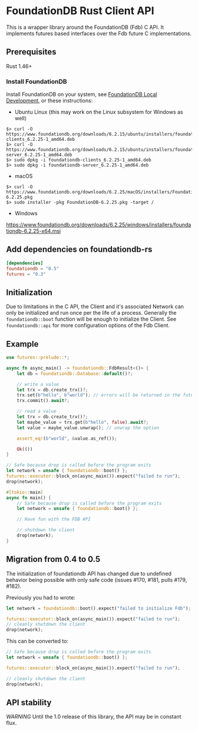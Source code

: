 # FoundationDB Rust Client API

This is a wrapper library around the FoundationDB (Fdb) C API. It implements futures based interfaces over the Fdb future C implementations.

## Prerequisites

Rust 1.46+

### Install FoundationDB

Install FoundationDB on your system, see [FoundationDB Local Development](https://apple.github.io/foundationdb/local-dev.html), or these instructions:

- Ubuntu Linux (this may work on the Linux subsystem for Windows as well)

```console
$> curl -O https://www.foundationdb.org/downloads/6.2.15/ubuntu/installers/foundationdb-clients_6.2.25-1_amd64.deb
$> curl -O https://www.foundationdb.org/downloads/6.2.15/ubuntu/installers/foundationdb-server_6.2.25-1_amd64.deb
$> sudo dpkg -i foundationdb-clients_6.2.25-1_amd64.deb
$> sudo dpkg -i foundationdb-server_6.2.25-1_amd64.deb
```

- macOS

```console
$> curl -O https://www.foundationdb.org/downloads/6.2.25/macOS/installers/FoundationDB-6.2.25.pkg
$> sudo installer -pkg FoundationDB-6.2.25.pkg -target /
```

- Windows

https://www.foundationdb.org/downloads/6.2.25/windows/installers/foundationdb-6.2.25-x64.msi

## Add dependencies on foundationdb-rs

```toml
[dependencies]
foundationdb = "0.5"
futures = "0.3"
```

## Initialization

Due to limitations in the C API, the Client and it's associated Network can only be initialized and run once per the life of a process. Generally the `foundationdb::boot` function will be enough to initialize the Client. See `foundationdb::api` for more configuration options of the Fdb Client.

## Example

```rust
use futures::prelude::*;

async fn async_main() -> foundationdb::FdbResult<()> {
    let db = foundationdb::Database::default()?;

    // write a value
    let trx = db.create_trx()?;
    trx.set(b"hello", b"world"); // errors will be returned in the future result
    trx.commit().await?;

    // read a value
    let trx = db.create_trx()?;
    let maybe_value = trx.get(b"hello", false).await?;
    let value = maybe_value.unwrap(); // unwrap the option

    assert_eq!(b"world", &value.as_ref());

    Ok(())
}

// Safe because drop is called before the program exits
let network = unsafe { foundationdb::boot() };
futures::executor::block_on(async_main()).expect("failed to run");
drop(network);
```

```rust
#[tokio::main]
async fn main() {
    // Safe because drop is called before the program exits
    let network = unsafe { foundationdb::boot() };

    // Have fun with the FDB API

    // shutdown the client
    drop(network);
}
```

## Migration from 0.4 to 0.5

The initialization of foundationdb API has changed due to undefined behavior being possible with only safe code (issues #170, #181, pulls #179, #182).

Previously you had to wrote:

```rust
let network = foundationdb::boot().expect("failed to initialize Fdb");

futures::executor::block_on(async_main()).expect("failed to run");
// cleanly shutdown the client
drop(network);
```

This can be converted to:

```rust
// Safe because drop is called before the program exits
let network = unsafe { foundationdb::boot() };

futures::executor::block_on(async_main()).expect("failed to run");

// cleanly shutdown the client
drop(network);
```

## API stability

_WARNING_ Until the 1.0 release of this library, the API may be in constant flux.
